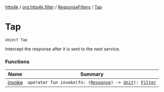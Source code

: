 [http4k](../../../index.md) / [org.http4k.filter](../../index.md) / [ResponseFilters](../index.md) / [Tap](./index.md)

# Tap

`object Tap`

Intercept the response after it is sent to the next service.

### Functions

| Name | Summary |
|---|---|
| [invoke](invoke.md) | `operator fun invoke(fn: (`[`Response`](../../../org.http4k.core/-response/index.md)`) -> `[`Unit`](https://kotlinlang.org/api/latest/jvm/stdlib/kotlin/-unit/index.html)`): `[`Filter`](../../../org.http4k.core/-filter/index.md) |
